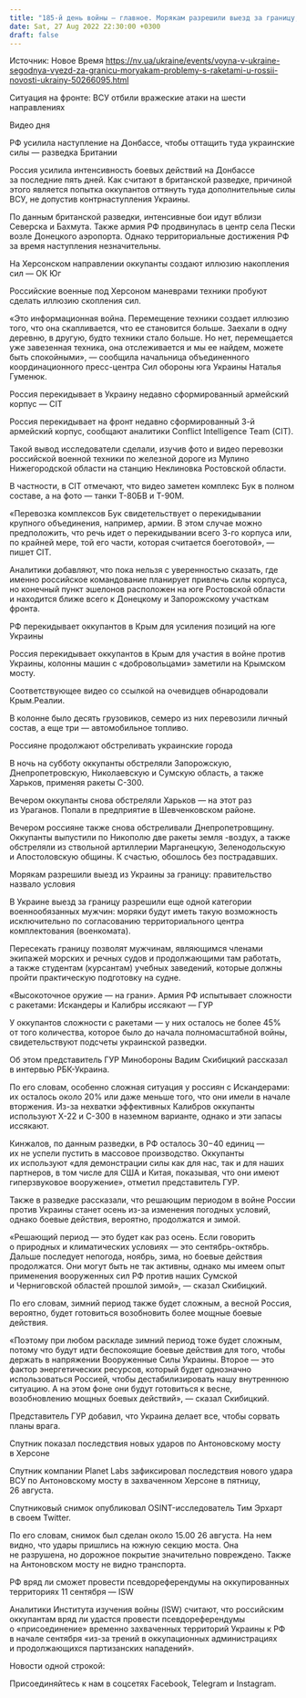 ```yaml
---
title: "185-й день войны — главное. Морякам разрешили выезд за границу, у России проблемы с ракетами, США увеличат производство HIMARS"
date: Sat, 27 Aug 2022 22:30:00 +0300
draft: false
---
```

Источник: Новое Время https://nv.ua/ukraine/events/voyna-v-ukraine-segodnya-vyezd-za-granicu-moryakam-problemy-s-raketami-u-rossii-novosti-ukrainy-50266095.html


Ситуация на фронте: ВСУ отбили вражеские атаки на шести направлениях

 Видео дня   

РФ усилила наступление на Донбассе, чтобы оттащить туда украинские силы — разведка Британии

Россия усилила интенсивность боевых действий на Донбассе за последние пять дней. Как считают в британской разведке, причиной этого является попытка оккупантов оттянуть туда дополнительные силы ВСУ, не допустив контрнаступления Украины.

По данным британской разведки, интенсивные бои идут вблизи Северска и Бахмута. Также армия РФ продвинулась в центр села Пески возле Донецкого аэропорта. Однако территориальные достижения РФ за время наступления незначительны.

На Херсонском направлении оккупанты создают иллюзию накопления сил — ОК Юг

Российские военные под Херсоном маневрами техники пробуют сделать иллюзию скопления сил.

«Это информационная война. Перемещение техники создает иллюзию того, что она скапливается, что ее становится больше. Заехали в одну деревню, в другую, будто техники стало больше. Но нет, перемещается уже завезенная техника, она отслеживается и мы ее найдем, можете быть спокойными», — сообщила начальница объединенного координационного пресс-центра Сил обороны юга Украины Наталья Гуменюк.

Россия перекидывает в Украину недавно сформированный армейский корпус — CIT

Россия перекидывает на фронт недавно сформированный 3-й армейский корпус, сообщают аналитики Conflict Intelligence Team (CIT).

Такой вывод исследователи сделали, изучив фото и видео перевозки российской военной техники по железной дороге из Мулино Нижегородской области на станцию Неклиновка Ростовской области.

В частности, в CIT отмечают, что видео заметен комплекс Бук в полном составе, а на фото — танки Т-80БВ и Т-90М.

«Перевозка комплексов Бук свидетельствует о перекидывании крупного объединения, например, армии. В этом случае можно предположить, что речь идет о перекидывании всего 3-го корпуса или, по крайней мере, той его части, которая считается боеготовой», — пишет CIT.

Аналитики добавляют, что пока нельзя с уверенностью сказать, где именно российское командование планирует привлечь силы корпуса, но конечный пункт эшелонов расположен на юге Ростовской области и находится ближе всего к Донецкому и Запорожскому участкам фронта.

РФ перекидывает оккупантов в Крым для усиления позиций на юге Украины

 Россия перекидывает оккупантов в Крым для участия в войне против Украины, колонны машин с «добровольцами» заметили на Крымском мосту.

 Соответствующее видео со ссылкой на очевидцев обнародовали Крым.Реалии.

 В колонне было десять грузовиков, семеро из них перевозили личный состав, а еще три — автомобильное топливо.

Россияне продолжают обстреливать украинские города

В ночь на субботу оккупанты обстреляли Запорожскую, Днепропетровскую, Николаевскую и Сумскую область, а также Харьков, применяя ракеты С-300.

Вечером оккупанты снова обстреляли Харьков — на этот раз из Ураганов. Попали в предприятие в Шевченковском районе.

Вечером россияне также снова обстреливали Днепропетровщину. Оккупанты выпустили по Никополю две ракеты земля -воздух, а также обстреляли из ствольной артиллерии Марганецкую, Зеленодольскую и Апостоловскую общины. К счастью, обошлось без пострадавших.

Морякам разрешили выезд из Украины за границу: правительство назвало условия

В Украине выезд за границу разрешили еще одной категории военнообязанных мужчин: моряки будут иметь такую возможность исключительно по согласованию территориального центра комплектования (военкомата).

Пересекать границу позволят мужчинам, являющимся членами экипажей морских и речных судов и продолжающими там работать, а также студентам (курсантам) учебных заведений, которые должны пройти практическую подготовку на судне.

«Высокоточное оружие — на грани». Армия РФ испытывает сложности с ракетами: Искандеры и Калибры иссякают — ГУР

У оккупантов сложности с ракетами — у них осталось не более 45% от того количества, которое было до начала полномасштабной войны, свидетельствуют подсчеты украинской разведки.

Об этом представитель ГУР Минобороны Вадим Скибицкий рассказал в интервью РБК-Украина.

По его словам, особенно сложная ситуация у россиян с Искандерами: их осталось около 20% или даже меньше того, что они имели в начале вторжения. Из-за нехватки эффективных Калибров оккупанты используют X-22 и С-300 в наземном варианте, однако и эти запасы иссякают.

Кинжалов, по данным разведки, в РФ осталось 30−40 единиц — их не успели пустить в массовое производство. Оккупанты их используют «для демонстрации силы как для нас, так и для наших партнеров, в том числе для США и Китая, показывая, что они имеют гиперзвуковое вооружение», отметил представитель ГУР.

Также в разведке рассказали, что решающим периодом в войне России против Украины станет осень из-за изменения погодных условий, однако боевые действия, вероятно, продолжатся и зимой.

«Решающий период — это будет как раз осень. Если говорить о природных и климатических условиях — это сентябрь-октябрь. Дальше последует непогода, ноябрь, зима, но боевые действия продолжатся. Они могут быть не так активны, однако мы имеем опыт применения вооруженных сил РФ против наших Сумской и Черниговской областей прошлой зимой», — сказал Скибицкий.

По его словам, зимний период также будет сложным, а весной Россия, вероятно, будет готовиться возобновить более мощные боевые действия.

«Поэтому при любом раскладе зимний период тоже будет сложным, потому что будут идти беспокоящие боевые действия для того, чтобы держать в напряжении Вооруженные Силы Украины. Второе — это фактор энергетических ресурсов, который будет однозначно использоваться Россией, чтобы дестабилизировать нашу внутреннюю ситуацию. А на этом фоне они будут готовиться к весне, возобновлению мощных боевых действий», — сказал Скибицкий.

Представитель ГУР добавил, что Украина делает все, чтобы сорвать планы врага.

Спутник показал последствия новых ударов по Антоновскому мосту в Херсоне

Спутник компании Planet Labs зафиксировал последствия нового удара ВСУ по Антоновскому мосту в захваченном Херсоне в пятницу, 26 августа.

Спутниковый снимок опубликовал OSINT-исследователь Тим Эрхарт в своем Twitter.

По его словам, снимок был сделан около 15.00 26 августа. На нем видно, что удары пришлись на южную секцию моста. Она не разрушена, но дорожное покрытие значительно повреждено. Также на Антоновском мосту не видно транспорта.

РФ вряд ли сможет провести псевдореферендумы на оккупированных территориях 11 сентября — ISW

 Аналитики Института изучения войны (ISW) считают, что российским оккупантам вряд ли удастся провести псевдореферендумы о «присоединение» временно захваченных территорий Украины к РФ в начале сентября «из-за трений в оккупационных администрациях и продолжающихся партизанских нападений».

Новости одной строкой:

Присоединяйтесь к нам в соцсетях Facebook, Telegram и Instagram.
